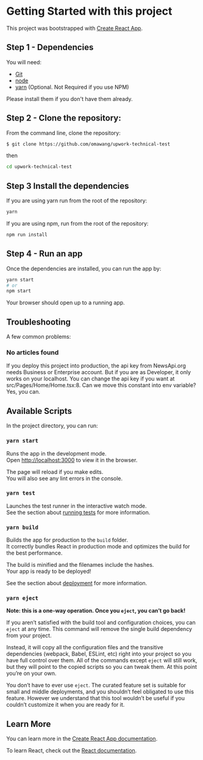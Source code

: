 # Getting Started with this project

This project was bootstrapped with [Create React App](https://github.com/facebook/create-react-app).

## Step 1 - Dependencies

You will need:

* [Git](http://git-scm.com/downloads)
* [node](https://nodejs.org/)
* [yarn](https://yarnpkg.com/en/docs/install) (Optional. Not Required if you use NPM)

Please install them if you don't have them already.

## Step 2 - Clone the repository:

From the command line, clone the repository:

```sh
$ git clone https://github.com/omawang/upwork-technical-test
```

then

```sh
cd upwork-technical-test
```

## Step 3 Install the dependencies

If you are using yarn run from the root of the repository:

```sh
yarn
```

If you are using npm, run from the root of the repository:

```sh
npm run install
```

## Step 4 - Run an app

Once the dependencies are installed, you can run the app by:

```sh
yarn start
# or
npm start
```

Your browser should open up to a running app.

## Troubleshooting

A few common problems:

### No articles found

If you deploy this project into production, the api key from NewsApi.org needs Business or Enterprise account. But if you are as Developer, it only works on your localhost. You can change the api key if you want at src/Pages/Home/Home.tsx:8. Can we move this constant into env variable? Yes, you can.

## Available Scripts

In the project directory, you can run:

### `yarn start`

Runs the app in the development mode.\
Open [http://localhost:3000](http://localhost:3000) to view it in the browser.

The page will reload if you make edits.\
You will also see any lint errors in the console.

### `yarn test`

Launches the test runner in the interactive watch mode.\
See the section about [running tests](https://facebook.github.io/create-react-app/docs/running-tests) for more information.

### `yarn build`

Builds the app for production to the `build` folder.\
It correctly bundles React in production mode and optimizes the build for the best performance.

The build is minified and the filenames include the hashes.\
Your app is ready to be deployed!

See the section about [deployment](https://facebook.github.io/create-react-app/docs/deployment) for more information.

### `yarn eject`

**Note: this is a one-way operation. Once you `eject`, you can’t go back!**

If you aren’t satisfied with the build tool and configuration choices, you can `eject` at any time. This command will remove the single build dependency from your project.

Instead, it will copy all the configuration files and the transitive dependencies (webpack, Babel, ESLint, etc) right into your project so you have full control over them. All of the commands except `eject` will still work, but they will point to the copied scripts so you can tweak them. At this point you’re on your own.

You don’t have to ever use `eject`. The curated feature set is suitable for small and middle deployments, and you shouldn’t feel obligated to use this feature. However we understand that this tool wouldn’t be useful if you couldn’t customize it when you are ready for it.

## Learn More

You can learn more in the [Create React App documentation](https://facebook.github.io/create-react-app/docs/getting-started).

To learn React, check out the [React documentation](https://reactjs.org/).
